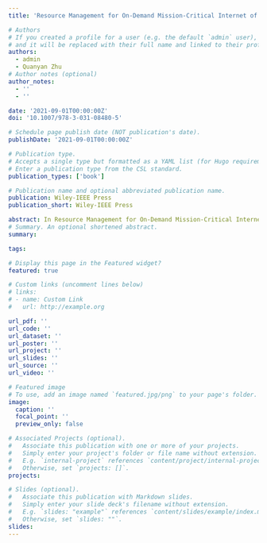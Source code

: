 ```yaml
---
title: 'Resource Management for On-Demand Mission-Critical Internet of Things Applications'

# Authors
# If you created a profile for a user (e.g. the default `admin` user), write the username (folder name) here
# and it will be replaced with their full name and linked to their profile.
authors:
  - admin
  - Quanyan Zhu
# Author notes (optional)
author_notes:
  - ''
  - ''

date: '2021-09-01T00:00:00Z'
doi: '10.1007/978-3-031-08480-5'

# Schedule page publish date (NOT publication's date).
publishDate: '2021-09-01T00:00:00Z'

# Publication type.
# Accepts a single type but formatted as a YAML list (for Hugo requirements).
# Enter a publication type from the CSL standard.
publication_types: ['book']

# Publication name and optional abbreviated publication name.
publication: Wiley-IEEE Press
publication_short: Wiley-IEEE Press

abstract: In Resource Management for On-Demand Mission-Critical Internet of Things ­Applications, an expert team of engineers delivers an insightful analytical perspective on modeling and decision support for mission-critical Internet of Things applications. The authors dissect the complex IoT ecosystem and provide a cross-layer perspective on the design and operation of IoT, especially in the context of smart and connected communities. The book offers an economic perspective on resource management in IoT systems with a particular emphasis on three main areas, i.e., spectrum management via reservation, allocation of cloud/fog resources to IoT applications, and resource provisioning to smart city service requests. It leverages theories from dynamic mechanism design, optimal control theory, and spatial point processes, providing an overview of integrated decision-making frameworks. Finally, the authors discuss future directions and relevant problems on the economics of resource management from new perspectives, like security and resilience.
# Summary. An optional shortened abstract.
summary:

tags:

# Display this page in the Featured widget?
featured: true

# Custom links (uncomment lines below)
# links:
# - name: Custom Link
#   url: http://example.org

url_pdf: ''
url_code: ''
url_dataset: ''
url_poster: ''
url_project: ''
url_slides: ''
url_source: ''
url_video: ''

# Featured image
# To use, add an image named `featured.jpg/png` to your page's folder.
image:
  caption: ''
  focal_point: ''
  preview_only: false

# Associated Projects (optional).
#   Associate this publication with one or more of your projects.
#   Simply enter your project's folder or file name without extension.
#   E.g. `internal-project` references `content/project/internal-project/index.md`.
#   Otherwise, set `projects: []`.
projects:

# Slides (optional).
#   Associate this publication with Markdown slides.
#   Simply enter your slide deck's filename without extension.
#   E.g. `slides: "example"` references `content/slides/example/index.md`.
#   Otherwise, set `slides: ""`.
slides:
---
```


